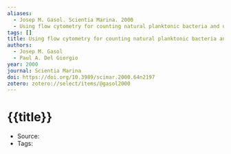 ```yaml
---
aliases:
  - Josep M. Gasol. Scientia Marina. 2000
  - Using flow cytometry for counting natural planktonic bacteria and understanding the structure of planktonic bacterial communities
tags: []
title: Using flow cytometry for counting natural planktonic bacteria and understanding the structure of planktonic bacterial communities
authors:
  - Josep M. Gasol
  - Paul A. Del Giorgio
year: 2000
journal: Scientia Marina
doi: https://doi.org/10.3989/scimar.2000.64n2197
zotero: zotero://select/items/@gasol2000
---
```

<!-- START_TEMPLATE -->
# {{title}}

- Source:
- Tags: 
<!-- END_TEMPLATE -->